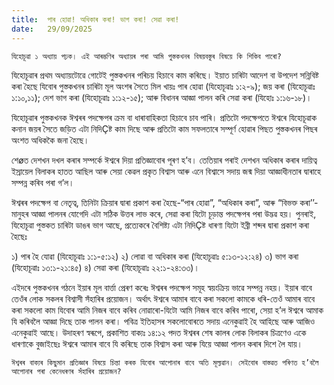```yaml
---
title:  পাৰ হোৱা! অধিকাৰ কৰা! ভাগ কৰা! সেৱা কৰা!
date:   29/09/2025
---
```


`যিহোচূৱা ১ অধ্যায় পঢ়ক। এই আৰম্ভণিৰ অধ্যায়ৰ পৰা আমি পুস্তকখনৰ বিষয়বস্তুৰ বিষয়ে কি শিকিব পাৰো?`

যিহোচূৱাৰ প্ৰথম অধ্যায়টোৱে গোটেই পুস্তকখনৰ পৰিচয় হিচাবে কাম কৰিছে। ইয়াত চাৰিটা আদেশ বা উপদেশ সন্নিবিষ্ট কৰা হৈছে যিবোৰ পুস্তকখনৰ চাৰিটা মূল অংশৰ সৈতে মিল খায়ঃ পাৰ হোৱা (যিহোচূৱাঃ ১:২-৯); জয় কৰা (যিহোচূৱাঃ ১:১০,১১); দেশ ভাগ কৰা (যিহোচূৱাঃ ১:১২-১৫); আৰু বিধানৰ আজ্ঞা পালন কৰি সেৱা কৰা (যিহোঃ ১:১৬-১৮)।

যিহোচূৱাৰ পুস্তকখনক ঈশ্বৰৰ পদক্ষেপৰ ক্ৰম বা ধাৰাবাহিকতা হিচাবে চাব পাৰি। প্ৰতিটো পদক্ষেপতে ঈশ্বৰে যিহোচূৱাক কনান জয়ৰ সৈতে জড়িত এটা নিদিÇষ্ট কাম দিছে আৰু প্ৰতিটো কাম সফলতাৰে সম্পূৰ্ণ হোৱাৰ পিছত পুস্তকখনৰ পিছৰ অংশত অধিককৈ জনা হৈছে।

শেøত দেশখন দখল কৰাৰ সম্পৰ্কে ঈশ্বৰে দিয়া প্ৰতিজ্ঞাবোৰ পূৰণ হ’ব। তেতিয়াৰ পৰাই দেশখন অধিকাৰ কৰাৰ দায়িত্ব ইস্ৰায়েল বিলাকৰ হাতত আছিল আৰু সেয়া কেৱল প্ৰকৃত বিশ্বাস আৰু এনে বিশ্বাসে সদায় জন্ম দিয়া আজ্ঞাধীনতাৰ দ্বাৰাহে সম্পন্ন কৰিব পৰা গ’ল।

ঈশ্বৰৰ পদক্ষেপ বা নেতৃত্ব, তিনিটা ক্ৰিয়াৰ দ্বাৰা প্ৰকাশ কৰা হৈছে-“পাৰ হোৱা”, “অধিকাৰ কৰা”, আৰু “বিভক্ত কৰা’’-মানুহৰ আজ্ঞা পালনৰ যোগেদি এটা সঠিক উত্তৰ লাভ কৰে, সেৱা কৰা যিটো চূড়ান্ত পদক্ষেপৰ পৰা উদ্ভৱ হয়। পুনৰাই, যিহোচূৱা পুস্তকত চাৰিটা ডাঙৰ ভাগ আছে, প্ৰত্যেকৰে বৈশিষ্ট্য এটা নিদিÇষ্ট ধাৰণা যিটো ইব্ৰী শব্দৰ দ্বাৰা প্ৰকাশ কৰা হৈছেঃ

১) পাৰ হৈ যোৱা (যিহোচূৱাঃ ১:১-৫:১২)
২) লোৱা বা অধিকাৰ কৰা (যিহোচূৱাঃ ৫:১৩-১২:২৪)
৩) ভাগ কৰা (যিহোচূৱাঃ ১৩:১-২১:৪৫)
৪) সেৱা কৰা (যিহোচূৱাঃ ২২:১-২৪:৩৩)।

এইদৰে পুস্তকখনৰ গঠনে ইয়াৰ মূল বাৰ্ত্তা প্ৰেৰণ কৰেঃ ঈশ্বৰৰ পদক্ষেপ সমূহ স্বয়ংক্ৰিয় ভাৱে সম্পন্ন নহয়। ইয়াৰ বাবে তেওঁৰ লোক সকলৰ বিশ্বাসী সঁহাৰিৰ প্ৰয়োজন। অৰ্থাৎ ঈশ্বৰে আমাৰ বাবে কৰা সকলো কামকে ধৰি-তেওঁ আমাৰ বাবে কৰা সকলো কাম যিবোৰ আমি নিজৰ বাবে কৰিব নোৱাৰো-যিটো আমি নিজৰ বাবে কৰিব পাৰো, সেয়া হ’ল ঈশ্বৰে আমাক যি কৰিবলৈ আজ্ঞা দিছে তাক পালন কৰা। পবিত্ৰ ইতিহাসৰ সকলোবোৰতে সদায় এনেকুৱাই হৈ আহিছে আৰু আজিও এনেকুৱাই আছে। উদাহৰণ স্বৰূপে, প্ৰকাশিত বাক্যঃ ১৪:১২ পদত ঈশ্বৰৰ শেষ কালৰ লোক বিলাকৰ চিত্ৰণেও একে ধাৰণাকে বুজাইছেঃ ঈশ্বৰে আমাৰ বাবে যি কৰিছে তাক বিশ্বাস কৰা আৰু যিয়ে আজ্ঞা পালন কৰাৰ দিশে লৈ যায়।

`ঈশ্বৰৰ বাক্যৰ কিছুমান প্ৰতিজ্ঞাৰ বিষয়ে চিন্তা কৰক যিবোৰ আপোনাৰ বাবে অতি মূল্যৱান। সেইবোৰ বাস্তৱত পৰিণত হ’বলৈ আপোনাৰ পৰা কেনেধৰণৰ সঁহাৰিৰ প্ৰয়োজন?`